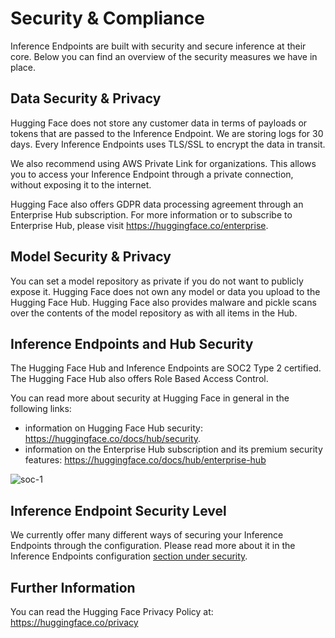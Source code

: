 # Security & Compliance

Inference Endpoints are built with security and secure inference at their core. Below you can find an overview of the security measures
we have in place.

## Data Security & Privacy

Hugging Face does not store any customer data in terms of payloads or tokens that are passed to the Inference Endpoint.
We are storing logs for 30 days. Every Inference Endpoints uses TLS/SSL to encrypt the data in transit.

We also recommend using AWS Private Link for organizations. This allows you to access your Inference Endpoint through a
private connection, without exposing it to the internet.

Hugging Face also offers GDPR data processing agreement through an Enterprise Hub subscription. For more information or to
subscribe to Enterprise Hub, please visit https://huggingface.co/enterprise.

## Model Security & Privacy

You can set a model repository as private if you do not want to publicly expose it. Hugging Face does not own any model or
data you upload to the Hugging Face Hub. Hugging Face also provides malware and pickle scans over the contents of the model
repository as with all items in the Hub.

## Inference Endpoints and Hub Security

The Hugging Face Hub and Inference Endpoints are SOC2 Type 2 certified. The Hugging Face Hub also offers Role Based Access Control. 

You can read more about security at Hugging Face in general in the following links:
- information on Hugging Face Hub security: https://huggingface.co/docs/hub/security. 
- information on the Enterprise Hub subscription and its premium security features: https://huggingface.co/docs/hub/enterprise-hub

<div class="flex justify-center">
  <img src="https://huggingface.co/datasets/huggingface/documentation-images/resolve/main/hub/security-soc-1.jpg" alt="soc-1" class="max-w-[300px] w-full" />
</div>

## Inference Endpoint Security Level

We currently offer many different ways of securing your Inference Endpoints through the configuration. Please read more about it in the Inference Endpoints
configuration [section under security](https://huggingface.co/docs/inference-endpoints/main/en/guides/configuration#security-level).

## Further Information

You can read the Hugging Face Privacy Policy at: https://huggingface.co/privacy
